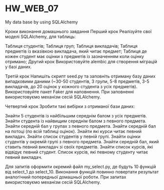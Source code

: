 # HW_WEB_07
My data base by using SQLAlchemy

Кроки виконання домашнього завдання
Перший крок
Реалізуйте свої моделі SQLAlchemy, для таблиць:

Таблиця студентів;
Таблиця груп;
Таблиця викладачів;
Таблиця предметів із вказівкою викладача, який читає предмет;
Таблиця де кожен студент має оцінки з предметів із зазначенням коли оцінку отримано;
Другий крок
Використовуйте alembic для створення міграцій у базі даних.

Третій крок
Напишіть скрипт seed.py та заповніть отриману базу даних випадковими даними (~30-50 студентів, 3 групи, 5-8 предметів, 3-5 викладачів, до 20 оцінок у кожного студента з усіх предметів). Використовуйте пакет Faker для наповнення. При заповненні використовуємо механізм сесій SQLAlchemy.

Четвертий крок
Зробити такі вибірки з отриманої бази даних:

Знайти 5 студентів із найбільшим середнім балом з усіх предметів.
Знайти студента із найвищим середнім балом з певного предмета.
Знайти середній бал у групах з певного предмета.
Знайти середній бал на потоці (по всій таблиці оцінок).
Знайти які курси читає певний викладач.
Знайти список студентів у певній групі.
Знайти оцінки студентів у окремій групі з певного предмета.
Знайти середній бал, який ставить певний викладач зі своїх предметів.
Знайти список курсів, які відвідує певний студент.
Список курсів, які певному студенту читає певний викладач.

Для запитів оформити окремий файл my_select.py, де будуть 10 функцій від select_1 до select_10. Виконання функцій повинно повертати результат аналогічний попередньої домашньої роботи. При запитах використовуємо механізм сесій SQLAlchemy.

